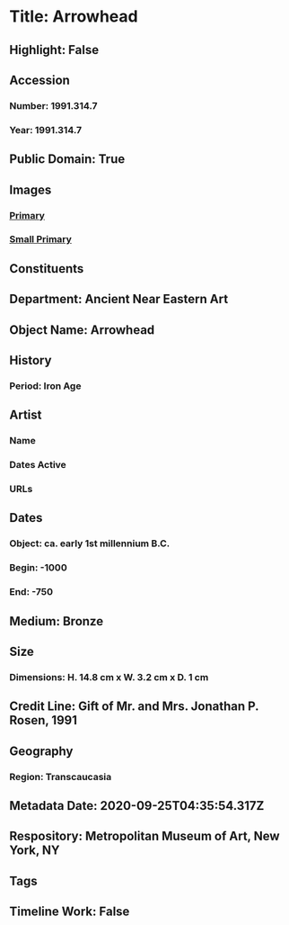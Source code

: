 # Title: Arrowhead
## Highlight: False
## Accession
### Number: 1991.314.7
### Year: 1991.314.7
## Public Domain: True
## Images
### [Primary](https://images.metmuseum.org/CRDImages/an/original/h1_1991.314.3-8.jpg)
### [Small Primary](https://images.metmuseum.org/CRDImages/an/web-large/h1_1991.314.3-8.jpg)
## Constituents
## Department: Ancient Near Eastern Art
## Object Name: Arrowhead
## History
### Period: Iron Age
## Artist
### Name
### Dates Active
### URLs
## Dates
### Object: ca. early 1st millennium B.C.
### Begin: -1000
### End: -750
## Medium: Bronze
## Size
### Dimensions: H. 14.8 cm x W. 3.2 cm x D. 1 cm
## Credit Line: Gift of Mr. and Mrs. Jonathan P. Rosen, 1991
## Geography
### Region: Transcaucasia
## Metadata Date: 2020-09-25T04:35:54.317Z
## Respository: Metropolitan Museum of Art, New York, NY
## Tags
## Timeline Work: False